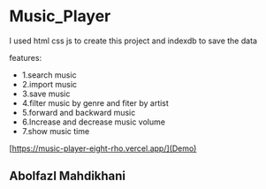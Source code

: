 # Music_Player

I used html css js to create this project and indexdb to save the data

features:
- 1.search music
- 2.import music
- 3.save music
- 4.filter music by genre and fiter by artist
- 5.forward and backward music
- 6.Increase and decrease music volume
- 7.show music time

[https://music-player-eight-rho.vercel.app/](Demo)
 
## Abolfazl Mahdikhani
